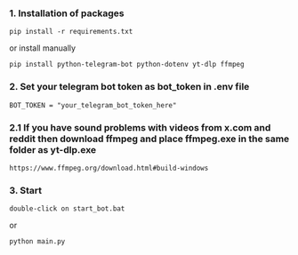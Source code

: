 ### 1. Installation of packages 
```
pip install -r requirements.txt
```
or install manually 
  ```
pip install python-telegram-bot python-dotenv yt-dlp ffmpeg
```
### 2. Set your telegram bot token as bot_token in .env file
```
BOT_TOKEN = "your_telegram_bot_token_here"
```
### 2.1 If you have sound problems with videos from x.com and reddit then download ffmpeg and place ffmpeg.exe in the same folder as yt-dlp.exe
```
https://www.ffmpeg.org/download.html#build-windows
```
### 3. Start 
```
double-click on start_bot.bat
```
or
```
python main.py
```
